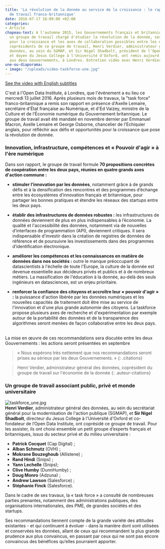```yaml
---
title: 'La révolution de la donnée au service de la croissance : le rapport du groupe
  de travail franco-britannique'
date: 2016-07-17 16:09:00 +02:00
categories:
- Article
chapeau-text: A l'automne 2015, les Gouvernements français et britannique lançaient
  un groupe de travail chargé d'étudier la révolution de la donnée, ses opportunités
  pour la croissance et les axes de collaboration possibles entre les deux pays. Les
  coprésidents de ce groupe de travail, Henri Verdier, administrateur général des
  données, au sein du SGMAP, et Sir Nigel Shadbolt, président de l'Open Data Institute
  et doyen du Jesus College à l'Université d'Oxford, ont remis aujourd'hui leur rapport
  aux deux Gouvernements, à Londres. Entretien vidéo avec Henri Verdier.
une-ou-diaporama:
- image: "/uploads/video-taskforce-une.jpg"
---
```


<div class="conteneur-iframe seize-neuvieme">
<div class="dailymotion_player" width="100%" height="100%" videoID="x4k2kz4" theme="light" rel="0" controls="1" showinfo="1" autoplay="0"></div>
</div>

[See the video with English subtitles](https://www.modernisation.gouv.fr/en/about-the-sgmap/data-economy-a-franco-british-task-force-delivers-its-report)


C'est à l'Open Data Institute, à Londres, que l'événement a eu lieu ce mercredi 13 juillet 2016. Après plusieurs mois de travaux, la "task force" franco-britannique a remis son rapport en présence d'Axelle Lemaire, secrétaire d'État française au Numérique, et d'Ed Vaizey, ministre de la Culture et de l’Économie numérique du Gouvernement britannique. Le groupe de travail avait été mandaté en novembre dernier par Emmanuel Macron, Axelle Lemaire et George Osborne, chancelier de l'Echiquier anglais, pour réfléchir aux défis et opportunités pour la croissance que pose la révolution de donnée.

### Innovation, infrastructure, compétences et « Pouvoir d'agir » à l'ère numérique

Dans son rapport, le groupe de travail formule **70 propositions concrètes de coopération entre les deux pays, réunies en quatre grands axes d'action commune :**
* **stimuler l’innovation par les données**, notamment grâce à de grands défis et à la densification des rencontres et des programmes d’échange entre les écosystèmes d’innovation français et britannique, pour partager les bonnes pratiques et étendre les réseaux des startups entre les deux pays.

* **établir des infrastructures de données robustes :** les infrastructures de données deviennent de plus en plus indispensables à l’économie. La qualité et l'accessibilité des données, notamment via de nouvelles d’interfaces de programmation (API), deviennent critiques. Il sera indispensable d'investir dans la création de registres de données de référence et de poursuivre les investissements dans des programmes d’identification électronique.


* **améliorer les compétences et les connaissances en matière de données dans nos sociétés :** outre le manque préoccupant de datascientists à l'échelle de toute l'Europe, la culture de la donnée est devenue essentielle aux décideurs privés et publics et à de nombreux métiers. La massification de l'éducation à la donnée, au-delà des seuls ingénieurs en datasciences, est un enjeu prioritaire.


* **renforcer la confiance  des citoyens et accroître leur « pouvoir d'agir » :** la puissance d'action libérée par les données numériques et les nouvelles capacités de traitement doit être mise au service de l'innovation et d'une plus grande autonomie des citoyens. La taskforce propose plusieurs axes de recherche et d'expérimentation par exemple  autour de la portabilité des données et de la transparence des algorithmes seront menées de façon collaborative entre les deux pays.

<br>
La mise en œuvre de ces recommandations sera discutée entre les deux Gouvernements : les actions seront présentées en septembre

>« Nous espérons très nettement que nos recommandations seront prises au sérieux par les deux Gouvernements. »
{: .citations}

>Henri Verdier, administrateur général des données, coprésident du groupe de travail sur l'économie de la donnée
{: .auteur-citations}

### Un groupe de travail associant public, privé et monde universitaire

![taskforce_une.jpg](/uploads/taskforce_une.jpg)
<br>
**Henri Verdier**, administrateur général des données, au sein du secrétariat général pour la modernisation de l'action publique (SGMAP), et **Sir Nigel Shadbolt**, directeur du Jesus College à l'Université d'Oxford et co-fondateur de l’Open Data Institute, ont coprésidé ce groupe de travail. Pour les assister, ils ont choisi ensemble un petit groupe d’experts français et britanniques, issus du secteur privé et du milieu universitaire :
* **Patrick Cocquet** (Cap Digital) ;
* **Alban Schmutz** (OVH) ;
* **Mokrane Bouzeghoub** (Allistene) ;
* **Rand Hindi** (Snips) ;
* **Yann Lechelle** (Snips);
* **Clive Humby** (DunnHumby) ;
* **Doug Monro** (Adzuna) ;
* **Andrew Lawson** (Salesforce) ;
* **Stéphanie Finck** (Salesforce).

Dans le cadre de ses travaux, la « task force » a consulté de nombreuses parties prenantes, notamment des administrations publiques, des organisations internationales, des PME, de grandes sociétés et des startups.

Ses recommandations tiennent compte de la grande variété des attitudes existantes - et qui continuent à évoluer - dans la manière dont sont utilisées et conservées les données, allant de ceux qui recommandent la plus grande prudence aux plus convaincus, en passant par ceux qui ne sont pas encore convaincus des bénéfices qu’elles pourraient apporter.
